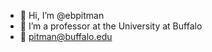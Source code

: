 - 👋 Hi, I’m @ebpitman
- 👀 I’m a professor at the University at Buffalo
- 🌱 pitman@buffalo.edu

<!---
ebpitman/ebpitman is a ✨ special ✨ repository because its `README.md` (this file) appears on your GitHub profile.
You can click the Preview link to take a look at your changes.
--->
